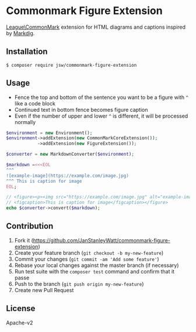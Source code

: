 # Commonmark Figure Extension

[League\CommonMark](https://github.com/thephpleague/commonmark) extension for HTML diagrams and captions inspired by [Markdig](https://github.com/xoofx/markdig).

## Installation
```Console
$ composer require jsw/commonmark-figure-extension
```

## Usage

- Fence the top and bottom of the sentence you want to be a figure with `^` like a code block
- Continued text in bottom fence becomes figure caption
- Even if the number of upper and lower `^` is different, it will be processed normally

```php
$environment = new Environment();
$environment->addExtension(new CommonMarkCoreExtension());
            ->addExtension(new FigureExtension());

$converter = new MarkdownConverter($environment);

$markdown =<<<EOL
^^^
![example-image](https://example.com/image.jpg)
^^^ This is caption for image
EOL;

// <figure><p><img src="https://example.com/image.jpg" alt="example-image" /></p>
// <figcaption>This is caption for image</figcaption></figure>
echo $converter->convert($markdown);
```

## Contribution
1. Fork it (https://github.com/JanStanleyWatt/commonmark-figure-extension)
1. Create your feature branch (`git checkout -b my-new-feature`)
1. Commit your changes (`git commit -am 'Add some feature'`)
1. Rebase your local changes against the master branch (if necessary)
1. Run test suite with the `composer test` command and confirm that it passe
1. Push to the branch (`git push origin my-new-feature`)
1. Create new Pull Request

## License
Apache-v2
